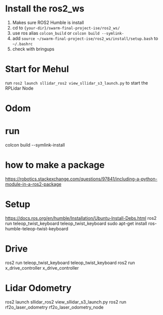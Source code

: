 # Install the ros2_ws 
1. Makes sure ROS2 Humble is install
1. cd to `{your-dir}/swarm-final-project-ise/ros2_ws/`
1. use ros alias `colcon_build` or `colcon build --symlink-`
1. add `source ~/swarm-final-project-ise/ros2_ws/install/setup.bash` to `~/.bashrc`
1. check with bringups

# Start for Mehul 
run `ros2 launch sllidar_ros2 view_sllidar_s3_launch.py` to start the RPLidar Node


# Odom 

# run 
colcon build --symlink-install


# how to make a package 
https://robotics.stackexchange.com/questions/97841/including-a-python-module-in-a-ros2-package



# Setup 
https://docs.ros.org/en/humble/Installation/Ubuntu-Install-Debs.html
ros2 run teleop_twist_keyboard teleop_twist_keyboard
sudo apt-get install ros-humble-teleop-twist-keyboard

# Drive 
ros2 run teleop_twist_keyboard teleop_twist_keyboard 
ros2 run x_drive_controller x_drive_controller
# Lidar Odometry
ros2 launch sllidar_ros2 view_sllidar_s3_launch.py
ros2 run rf2o_laser_odometry rf2o_laser_odometry_node 